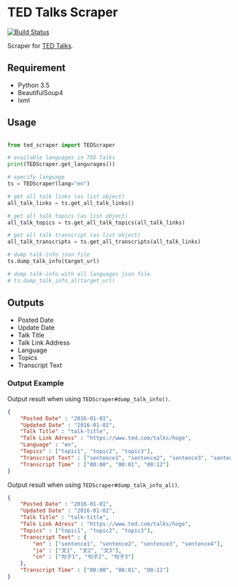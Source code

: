 # TED Talks Scraper

[![Build Status](https://travis-ci.org/shunk031/ted-scraper.svg?branch=master)](https://travis-ci.org/shunk031/ted-scraper)

Scraper for [TED Talks](https://www.ted.com/talks).

## Requirement
	
* Python 3.5
* BeautifulSoup4
* lxml

## Usage

``` python

from ted_scraper import TEDScraper

# available languages in TED Talks
print(TEDScraper.get_langurages())

# specify language
ts = TEDScraper(lang="en")

# get all talk links (as list object)
all_talk_links = ts.get_all_talk_links()

# get all talk topics (as list object)
all_talk_topics = ts.get_all_talk_topics(all_talk_links)

# get all talk transcript (as list object)
all_talk_transcripts = ts.get_all_transcripts(all_talk_links)

# dump talk-info json file
ts.dump_talk_info(target_url)

# dump talk-info with all languages json file
# ts.dump_talk_info_al(target_url)
```

## Outputs

* Posted Date
* Update Date
* Talk Title
* Talk Link Address
* Language
* Topics
* Transcript Text

### Output Example

Output result when using `TEDScraper#dump_talk_info()`.

``` json
{
	"Posted Date" : "2016-01-01",
	"Updated Date" : "2016-01-02",
	"Talk Title" : "talk-title",
	"Talk Link Adress" : "https://www.ted.com/talks/hoge",
	"Language" : "en",
	"Topics" : ["topic1", "topic2", "topic3"],
	"Transcript Text" : ["sentence1", "sentence2", "sentence3", "sentence4"],
	"Transcript Time" : ["00:00", "00:01", "00:12"]
}
```


Output result when using `TEDScraper#dump_talk_info_al()`.

``` json
{
	"Posted Date" : "2016-01-01",
	"Updated Date" : "2016-01-02",
	"Talk Title" : "talk-title",
	"Talk Link Adress" : "https://www.ted.com/talks/hoge",
	"Topics" : ["topic1", "topic2", "topic3"],
	"Transcript Text" : {
		"en" : ["sentence1", "sentence2", "sentence3", "sentence4"],
		"ja" : ["文1", "文2", "文3"],
		"cn" : ["句子1", "句子2", "句子3"]
	},
	"Transcript Time" : ["00:00", "00:01", "00:12"]
}
```
